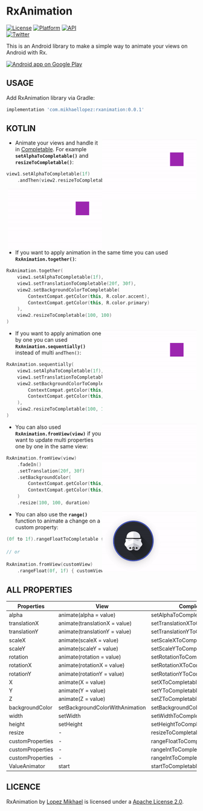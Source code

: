 RxAnimation
=================

[![License](https://img.shields.io/badge/License-Apache%202.0-blue.svg)](https://opensource.org/licenses/Apache-2.0)
[![Platform](https://img.shields.io/badge/platform-android-green.svg)](http://developer.android.com/index.html)
[![API](https://img.shields.io/badge/API-14%2B-brightgreen.svg?style=flat)](https://android-arsenal.com/api?level=14)
<br>
[![Twitter](https://img.shields.io/badge/Twitter-@LopezMikhael-blue.svg?style=flat)](http://twitter.com/lopezmikhael)

This is an Android library to make a simple way to animate your views on Android with Rx.

<a href="https://play.google.com/store/apps/details?id=com.mikhaellopez.lopspower">
  <img alt="Android app on Google Play" src="https://developer.android.com/images/brand/en_app_rgb_wo_45.png" />
</a>

USAGE
-----

Add RxAnimation library via Gradle:

```groovy
implementation 'com.mikhaellopez:rxanimation:0.0.1'
```

KOTLIN
-----

<img src="/preview/0.gif" alt="sample" title="sample" width="250" height="160" align="right" />

- Animate your views and handle it in [Completable](http://reactivex.io/RxJava/2.x/javadoc/io/reactivex/Completable.html). For example **`setAlphaToCompletable()`** and **`resizeToCompletable()`**:

```kotlin
view1.setAlphaToCompletable(1f)
    .andThen(view2.resizeToCompletable(100, 100))
```

<img src="/preview/1.gif" alt="sample" title="sample" width="250" height="160" align="right" />

- If you want to apply animation in the same time you can used **`RxAnimation.together()`**:

```kotlin
RxAnimation.together(
    view1.setAlphaToCompletable(1f),
    view1.setTranslationToCompletable(20f, 30f),
    view2.setBackgroundColorToCompletable(
        ContextCompat.getColor(this, R.color.accent),
        ContextCompat.getColor(this, R.color.primary)
    ),
    view2.resizeToCompletable(100, 100)
)
```

<img src="/preview/2.gif" alt="sample" title="sample" width="250" height="160" align="right" />

- If you want to apply animation one by one you can used **`RxAnimation.sequentially()`** instead of multi `andThen()`:

```kotlin
RxAnimation.sequentially(
    view1.setAlphaToCompletable(1f),
    view1.setTranslationToCompletable(20f, 30f),
    view2.setBackgroundColorToCompletable(
        ContextCompat.getColor(this, R.color.accent),
        ContextCompat.getColor(this, R.color.primary)
    ),
    view2.resizeToCompletable(100, 100)
)
```

<img src="/preview/3.gif" alt="sample" title="sample" width="250" height="160" align="right" />

- You can also used **`RxAnimation.fromView(view)`** if you want to update multi properties one by one in the same view:

```kotlin
RxAnimation.fromView(view)
    .fadeIn()
    .setTranslation(20f, 30f)
    .setBackgroundColor(
        ContextCompat.getColor(this, R.color.accent),
        ContextCompat.getColor(this, R.color.primary)
    )
    .resize(100, 100, duration)
```

<img src="/preview/4.gif" alt="sample" title="sample" width="250" height="160" align="right" />

- You can also use the **`range()`** function to animate a change on a custom property:

```kotlin
(0f to 1f).rangeFloatToCompletable { customView.customProperties = it }

// or

RxAnimation.fromView(customView)
    .rangeFloat(0f, 1f) { customView.customProperties = it }
```


ALL PROPERTIES
-----

Properties | View | Completable | RxAnimation.fromView(view)
------------ | ------------ | ------------- | -------------
alpha | animate(alpha = value) | setAlphaToCompletable | setAlpha
translationX | animate(translationX = value) | setTranslationXToCompletable | setTranslationX
translationY | animate(translationY = value) | setTranslationYToCompletable | setTranslationY
scaleX | animate(scaleX = value) | setScaleXToCompletable | setScaleX
scaleY | animate(scaleY = value) | setScaleYToCompletable | setScaleY
rotation | animate(rotation = value) | setRotationToCompletable | setRotation
rotationX | animate(rotationX = value) | setRotationXToCompletable | setRotationX
rotationY | animate(rotationY = value) | setRotationYToCompletable | setRotationY
X | animate(X = value) | setXToCompletable | setX
Y | animate(Y = value) | setYToCompletable | setY
Z | animate(Z = value) | setZToCompletable | setZ
backgroundColor | setBackgroundColorWithAnimation | setBackgroundColorToCompletable | setBackgroundColor
width | setWidth | setWidthToCompletable | setWidth
height | setHeight | setHeightToCompletable | setHeight
resize | - | resizeToCompletable | resize
customProperties | - | rangeFloatToCompletable | rangeFloat
customProperties | - | rangeIntToCompletable | rangeInt
customProperties | - | rangeIntToCompletable | rangeInt
ValueAnimator | start | startToCompletable | startValueAnimator

LICENCE
-----

RxAnimation by [Lopez Mikhael](http://mikhaellopez.com/) is licensed under a [Apache License 2.0](http://www.apache.org/licenses/LICENSE-2.0).
